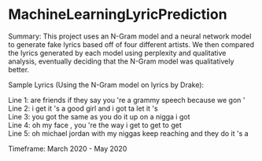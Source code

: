 # MachineLearningLyricPrediction

Summary: This project uses an N-Gram model and a neural network model to generate fake lyrics based off of four different artists. We then compared the lyrics generated by each model using perplexity and qualitative analysis, eventually deciding that the N-Gram model was qualitatively better.

Sample Lyrics (Using the N-Gram model on lyrics by Drake):

Line 1: are friends if they say you 're a grammy speech because we gon '<br>
Line 2: i get it 's a good girl and i got ta let it 's<br>
Line 3: you got the same as you do it up on a nigga i got<br>
Line 4: oh my face , you 're the way i get to get to get<br>
Line 5: oh michael jordan with my niggas keep reaching and they do it 's a<br>

Timeframe: March 2020 - May 2020
